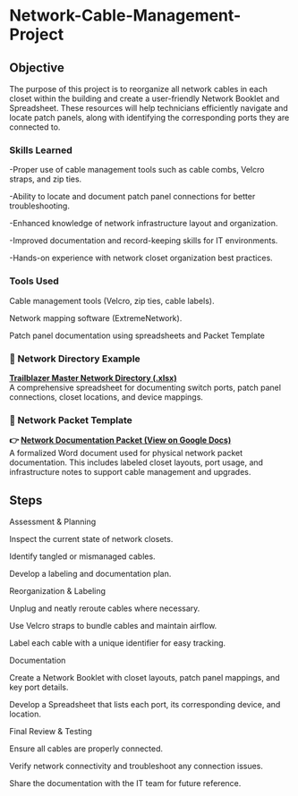 # Network-Cable-Management-Project

## Objective
The purpose of this project is to reorganize all network cables in each closet within the building and create a user-friendly Network Booklet and Spreadsheet. These resources will help technicians efficiently navigate and locate patch panels, along with identifying the corresponding ports they are connected to.

### Skills Learned


-Proper use of cable management tools such as cable combs, Velcro straps, and zip ties.

-Ability to locate and document patch panel connections for better troubleshooting.

-Enhanced knowledge of network infrastructure layout and organization.

-Improved documentation and record-keeping skills for IT environments.

-Hands-on experience with network closet organization best practices.

### Tools Used

Cable management tools (Velcro, zip ties, cable labels).

Network mapping software (ExtremeNetwork).

Patch panel documentation using spreadsheets and Packet Template
### 📁 Network Directory Example
**[Trailblazer Master Network Directory (.xlsx)](https://github.com/user-attachments/files/19556284/Trailblazer.Master.Network.Directory.xlsx)**  
A comprehensive spreadsheet for documenting switch ports, patch panel connections, closet locations, and device mappings.

### 📄 Network Packet Template
**👉 [Network Documentation Packet (View on Google Docs)](https://docs.google.com/document/d/1g7dvufmXRGma9Mzcw8oTcML5iSQTgUaM/edit?usp=sharing&ouid=112130089608892881782&rtpof=true&sd=true)**  
A formalized Word document used for physical network packet documentation. This includes labeled closet layouts, port usage, and infrastructure notes to support cable management and upgrades.


## Steps
Assessment & Planning

Inspect the current state of network closets.

Identify tangled or mismanaged cables.

Develop a labeling and documentation plan.

Reorganization & Labeling

Unplug and neatly reroute cables where necessary.

Use Velcro straps to bundle cables and maintain airflow.

Label each cable with a unique identifier for easy tracking.

Documentation

Create a Network Booklet with closet layouts, patch panel mappings, and key port details.

Develop a Spreadsheet that lists each port, its corresponding device, and location.

Final Review & Testing

Ensure all cables are properly connected.

Verify network connectivity and troubleshoot any connection issues.

Share the documentation with the IT team for future reference.

